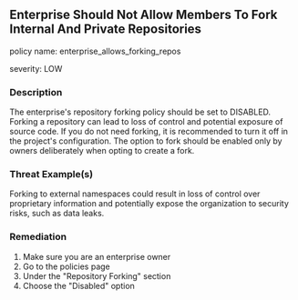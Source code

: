 
## Enterprise Should Not Allow Members To Fork Internal And Private Repositories

policy name: enterprise_allows_forking_repos

severity: LOW

### Description

The enterprise's repository forking policy should be set to DISABLED. Forking a repository can lead to loss of control and potential exposure of source code. If you do not need forking, it is recommended to turn it off in the project's configuration. The option to fork should be enabled only by owners deliberately when opting to create a fork.

### Threat Example(s)

Forking to external namespaces could result in loss of control over proprietary information and potentially expose the organization to security risks, such as data leaks.

### Remediation

1. Make sure you are an enterprise owner
2. Go to the policies page
3. Under the "Repository Forking" section
4. Choose the "Disabled" option
